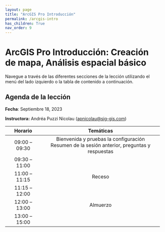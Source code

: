 ```yaml
---
layout: page
title: "ArcGIS Pro Introducción"
permalink: /arcgis-intro
has_children: True
nav_order: 9
---
```


# ArcGIS Pro Introducción: Creación de mapa, Análisis espacial básico

Navegue a través de las diferentes secciones de la lección utilizando el menú del lado izquierdo o la tabla de contenido a continuación.

## Agenda de la lección

**Fecha**: Septiembre 18, 2023

**Instructora:** Andréa Puzzi Nicolau ([apnicolau@sig-gis.com](apnicolau@sig-gis.com))

|    Horario    |                                                                                       Temáticas                                                                                      |
|:-------------:|:------------------------------------------------------------------------------------------------------------------------------------------------------------------------------------:|
| 09:00 – 09:30 |                                            Bienvenida y pruebas  la configuración<br>Resumen de la sesión anterior, preguntas y respuestas                                           |
| 09:30 – 11:00 |                                                                                                                                              |
| 11:00 – 11:15 |                                                                                        Receso                                                                                        |
| 11:15 – 12:00 |                                                                                                                                   |
| 12:00 – 13:00 |                                                                                       Almuerzo                                                                                       |
| 13:00 – 15:00 |                                                                                                                                    |
